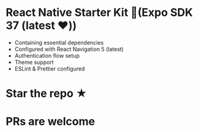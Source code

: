 # React Native Starter Kit 📱(Expo SDK 37 (latest ❤️))
- Containing essential dependencies
- Configured with React Navigation 5 (latest)
- Authentication flow setup
- Theme support
- ESLint & Prettier configured

# Star the repo ★

# PRs are welcome